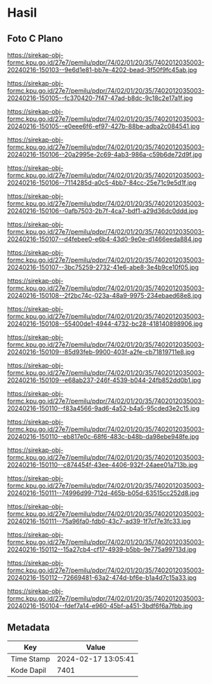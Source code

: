 # Hasil

## Foto C Plano

https://sirekap-obj-formc.kpu.go.id/27e7/pemilu/pdpr/74/02/01/20/35/7402012035003-20240216-150103--9e6d1e81-bb7e-4202-bead-3f50f9fc45ab.jpg

https://sirekap-obj-formc.kpu.go.id/27e7/pemilu/pdpr/74/02/01/20/35/7402012035003-20240216-150105--fc370420-7f47-47ad-b8dc-9c18c2e17a1f.jpg

https://sirekap-obj-formc.kpu.go.id/27e7/pemilu/pdpr/74/02/01/20/35/7402012035003-20240216-150105--e0eee6f6-ef97-427b-88be-adba2c084541.jpg

https://sirekap-obj-formc.kpu.go.id/27e7/pemilu/pdpr/74/02/01/20/35/7402012035003-20240216-150106--20a2995e-2c69-4ab3-986a-c59b6de72d9f.jpg

https://sirekap-obj-formc.kpu.go.id/27e7/pemilu/pdpr/74/02/01/20/35/7402012035003-20240216-150106--7114285d-a0c5-4bb7-84cc-25e71c9e5d1f.jpg

https://sirekap-obj-formc.kpu.go.id/27e7/pemilu/pdpr/74/02/01/20/35/7402012035003-20240216-150106--0afb7503-2b7f-4ca7-bdf1-a29d36dc0ddd.jpg

https://sirekap-obj-formc.kpu.go.id/27e7/pemilu/pdpr/74/02/01/20/35/7402012035003-20240216-150107--d4febee0-e6b4-43d0-9e0e-d1466eeda884.jpg

https://sirekap-obj-formc.kpu.go.id/27e7/pemilu/pdpr/74/02/01/20/35/7402012035003-20240216-150107--3bc75259-2732-41e6-abe8-3e4b9ce10f05.jpg

https://sirekap-obj-formc.kpu.go.id/27e7/pemilu/pdpr/74/02/01/20/35/7402012035003-20240216-150108--2f2bc74c-023a-48a9-9975-234ebaed68e8.jpg

https://sirekap-obj-formc.kpu.go.id/27e7/pemilu/pdpr/74/02/01/20/35/7402012035003-20240216-150108--55400de1-4944-4732-bc28-418140898906.jpg

https://sirekap-obj-formc.kpu.go.id/27e7/pemilu/pdpr/74/02/01/20/35/7402012035003-20240216-150109--85d93feb-9900-403f-a2fe-cb71819711e8.jpg

https://sirekap-obj-formc.kpu.go.id/27e7/pemilu/pdpr/74/02/01/20/35/7402012035003-20240216-150109--e68ab237-246f-4539-b044-24fb852dd0b1.jpg

https://sirekap-obj-formc.kpu.go.id/27e7/pemilu/pdpr/74/02/01/20/35/7402012035003-20240216-150110--f83a4566-9ad6-4a52-b4a5-95cded3e2c15.jpg

https://sirekap-obj-formc.kpu.go.id/27e7/pemilu/pdpr/74/02/01/20/35/7402012035003-20240216-150110--eb817e0c-68f6-483c-b48b-da98ebe948fe.jpg

https://sirekap-obj-formc.kpu.go.id/27e7/pemilu/pdpr/74/02/01/20/35/7402012035003-20240216-150110--c874454f-43ee-4406-932f-24aee01a713b.jpg

https://sirekap-obj-formc.kpu.go.id/27e7/pemilu/pdpr/74/02/01/20/35/7402012035003-20240216-150111--74996d99-712d-465b-b05d-63515cc252d8.jpg

https://sirekap-obj-formc.kpu.go.id/27e7/pemilu/pdpr/74/02/01/20/35/7402012035003-20240216-150111--75a96fa0-fdb0-43c7-ad39-1f7cf7e3fc33.jpg

https://sirekap-obj-formc.kpu.go.id/27e7/pemilu/pdpr/74/02/01/20/35/7402012035003-20240216-150112--15a27cb4-cf17-4939-b5bb-9e775a99713d.jpg

https://sirekap-obj-formc.kpu.go.id/27e7/pemilu/pdpr/74/02/01/20/35/7402012035003-20240216-150112--72669481-63a2-474d-bf6e-b1a4d7c15a33.jpg

https://sirekap-obj-formc.kpu.go.id/27e7/pemilu/pdpr/74/02/01/20/35/7402012035003-20240216-150104--fdef7a14-e960-45bf-a451-3bdf6f6a7fbb.jpg


## Metadata

| Key        | Value               |
| ---------- | ------------------- |
| Time Stamp | 2024-02-17 13:05:41 |
| Kode Dapil | 7401                |



